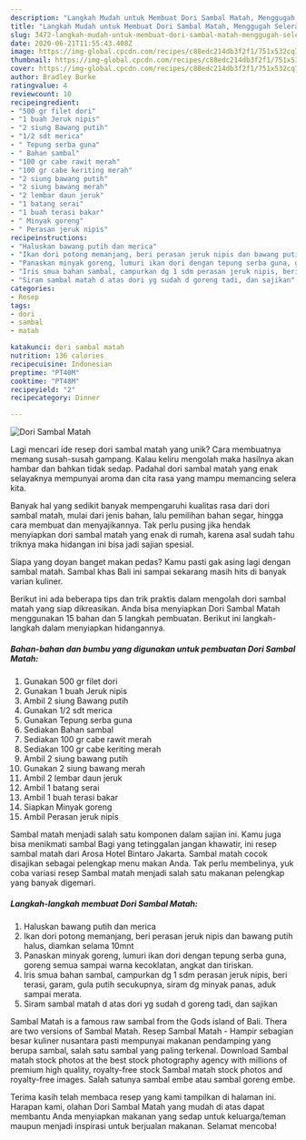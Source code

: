 ```yaml
---
description: "Langkah Mudah untuk Membuat Dori Sambal Matah, Menggugah Selera"
title: "Langkah Mudah untuk Membuat Dori Sambal Matah, Menggugah Selera"
slug: 3472-langkah-mudah-untuk-membuat-dori-sambal-matah-menggugah-selera
date: 2020-06-21T11:55:43.408Z
image: https://img-global.cpcdn.com/recipes/c88edc214db3f2f1/751x532cq70/dori-sambal-matah-foto-resep-utama.jpg
thumbnail: https://img-global.cpcdn.com/recipes/c88edc214db3f2f1/751x532cq70/dori-sambal-matah-foto-resep-utama.jpg
cover: https://img-global.cpcdn.com/recipes/c88edc214db3f2f1/751x532cq70/dori-sambal-matah-foto-resep-utama.jpg
author: Bradley Burke
ratingvalue: 4
reviewcount: 10
recipeingredient:
- "500 gr filet dori"
- "1 buah Jeruk nipis"
- "2 siung Bawang putih"
- "1/2 sdt merica"
- " Tepung serba guna"
- " Bahan sambal"
- "100 gr cabe rawit merah"
- "100 gr cabe keriting merah"
- "2 siung bawang putih"
- "2 siung bawang merah"
- "2 lembar daun jeruk"
- "1 batang serai"
- "1 buah terasi bakar"
- " Minyak goreng"
- " Perasan jeruk nipis"
recipeinstructions:
- "Haluskan bawang putih dan merica"
- "Ikan dori potong memanjang, beri perasan jeruk nipis dan bawang putih halus, diamkan selama 10mnt"
- "Panaskan minyak goreng, lumuri ikan dori dengan tepung serba guna, goreng semua sampai warna kecoklatan, angkat dan tiriskan."
- "Iris smua bahan sambal, campurkan dg 1 sdm perasan jeruk nipis, beri terasi, garam, gula putih secukupnya, siram dg minyak panas, aduk sampai merata."
- "Siram sambal matah d atas dori yg sudah d goreng tadi, dan sajikan"
categories:
- Resep
tags:
- dori
- sambal
- matah

katakunci: dori sambal matah 
nutrition: 136 calories
recipecuisine: Indonesian
preptime: "PT40M"
cooktime: "PT48M"
recipeyield: "2"
recipecategory: Dinner

---
```



![Dori Sambal Matah](https://img-global.cpcdn.com/recipes/c88edc214db3f2f1/751x532cq70/dori-sambal-matah-foto-resep-utama.jpg)

Lagi mencari ide resep dori sambal matah yang unik? Cara membuatnya memang susah-susah gampang. Kalau keliru mengolah maka hasilnya akan hambar dan bahkan tidak sedap. Padahal dori sambal matah yang enak selayaknya mempunyai aroma dan cita rasa yang mampu memancing selera kita.

Banyak hal yang sedikit banyak mempengaruhi kualitas rasa dari dori sambal matah, mulai dari jenis bahan, lalu pemilihan bahan segar, hingga cara membuat dan menyajikannya. Tak perlu pusing jika hendak menyiapkan dori sambal matah yang enak di rumah, karena asal sudah tahu triknya maka hidangan ini bisa jadi sajian spesial.

Siapa yang doyan banget makan pedas? Kamu pasti gak asing lagi dengan sambal matah. Sambal khas Bali ini sampai sekarang masih hits di banyak varian kuliner.


Berikut ini ada beberapa tips dan trik praktis dalam mengolah dori sambal matah yang siap dikreasikan. Anda bisa menyiapkan Dori Sambal Matah menggunakan 15 bahan dan 5 langkah pembuatan. Berikut ini langkah-langkah dalam menyiapkan hidangannya.

<!--inarticleads1-->

##### Bahan-bahan dan bumbu yang digunakan untuk pembuatan Dori Sambal Matah:

1. Gunakan 500 gr filet dori
1. Gunakan 1 buah Jeruk nipis
1. Ambil 2 siung Bawang putih
1. Gunakan 1/2 sdt merica
1. Gunakan  Tepung serba guna
1. Sediakan  Bahan sambal
1. Sediakan 100 gr cabe rawit merah
1. Sediakan 100 gr cabe keriting merah
1. Ambil 2 siung bawang putih
1. Gunakan 2 siung bawang merah
1. Ambil 2 lembar daun jeruk
1. Ambil 1 batang serai
1. Ambil 1 buah terasi bakar
1. Siapkan  Minyak goreng
1. Ambil  Perasan jeruk nipis


Sambal matah menjadi salah satu komponen dalam sajian ini. Kamu juga bisa menikmati sambal Bagi yang tetinggalan jangan khawatir, ini resep sambal matah dari Arosa Hotel Bintaro Jakarta. Sambal matah cocok disajikan sebagai pelengkap menu makan Anda. Tak perlu membelinya, yuk coba variasi resep Sambal matah menjadi salah satu makanan pelengkap yang banyak digemari. 

<!--inarticleads2-->

##### Langkah-langkah membuat Dori Sambal Matah:

1. Haluskan bawang putih dan merica
1. Ikan dori potong memanjang, beri perasan jeruk nipis dan bawang putih halus, diamkan selama 10mnt
1. Panaskan minyak goreng, lumuri ikan dori dengan tepung serba guna, goreng semua sampai warna kecoklatan, angkat dan tiriskan.
1. Iris smua bahan sambal, campurkan dg 1 sdm perasan jeruk nipis, beri terasi, garam, gula putih secukupnya, siram dg minyak panas, aduk sampai merata.
1. Siram sambal matah d atas dori yg sudah d goreng tadi, dan sajikan


Sambal Matah is a famous raw sambal from the Gods island of Bali. Thera are two versions of Sambal Matah. Resep Sambal Matah - Hampir sebagian besar kuliner nusantara pasti mempunyai makanan pendamping yang berupa sambal, salah satu sambal yang paling terkenal. Download Sambal matah stock photos at the best stock photography agency with millions of premium high quality, royalty-free stock Sambal matah stock photos and royalty-free images. Salah satunya sambal embe atau sambal goreng embe. 

Terima kasih telah membaca resep yang kami tampilkan di halaman ini. Harapan kami, olahan Dori Sambal Matah yang mudah di atas dapat membantu Anda menyiapkan makanan yang sedap untuk keluarga/teman maupun menjadi inspirasi untuk berjualan makanan. Selamat mencoba!
